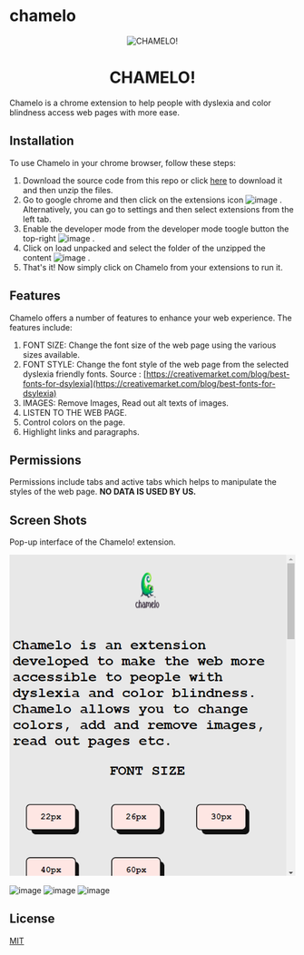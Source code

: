 # chamelo
<p align="center">
  <img src="https://cdn.dribbble.com/users/1077075/screenshots/15587831/media/1930bc2e9d19b38a74a89207331788eb.gif" alt="CHAMELO!"/>
  <h1 align="center"/>CHAMELO!</h1>
</p>


Chamelo is a chrome extension to help people with dyslexia and color blindness access web pages with more ease.

## Installation

To use Chamelo in your chrome browser, follow these steps:
1. Download the source code from this repo or click [here](https://github.com/tannu610/chamelo/archive/refs/heads/main.zip) to download it and then unzip the files.
2. Go to google chrome and then click on the extensions icon ![image](https://user-images.githubusercontent.com/65999534/185781474-0fd72351-4424-41a2-aaa1-471364032b2d.png)
. Alternatively, you can go to settings and then select extensions from the left tab.
3. Enable the developer mode from the developer mode toogle button the top-right ![image](https://user-images.githubusercontent.com/65999534/185781496-046ed1d8-ad0d-43b4-9e99-b415aba52049.png)
.
4. Click on load unpacked and select the folder of the unzipped the content ![image](https://user-images.githubusercontent.com/65999534/185781513-3372b565-a6b8-43c0-997c-0cdaa1940074.png)
.
5. That's it! Now simply click on Chamelo from your extensions to run it.

## Features

Chamelo offers a number of features to enhance your web experience. The features include:
1. FONT SIZE: Change the font size of the web page using the various sizes available. 
2. FONT STYLE: Change the font style of the web page from the selected dyslexia friendly fonts. Source : [https://creativemarket.com/blog/best-fonts-for-dsylexia](https://creativemarket.com/blog/best-fonts-for-dsylexia)
3. IMAGES: Remove Images, Read out alt texts of images.
4. LISTEN TO THE WEB PAGE.
5. Control colors on the page.
6. Highlight links and paragraphs.

## Permissions
Permissions include tabs and active tabs which helps to manipulate the styles of the web page. **NO DATA IS USED BY US.**


## Screen Shots
 Pop-up interface of the Chamelo! extension.
<p align="center">
  <img src="https://raw.githubusercontent.com/tannu610/chamelo/main/chamelo-main/chamelo-ex-SS.png" alt="Chamelo Screen"/>
</p>


![image](https://user-images.githubusercontent.com/65999534/185781763-af709c69-0a06-4918-a978-96f9248b58f1.png)
![image](https://user-images.githubusercontent.com/65999534/185781826-33c396dd-0375-4aa6-b0d5-2f1583f132ca.png)
![image](https://user-images.githubusercontent.com/65999534/185781957-b8328634-1cd9-4899-9886-17973a301efa.png)


## License
[MIT](https://choosealicense.com/licenses/mit/)
